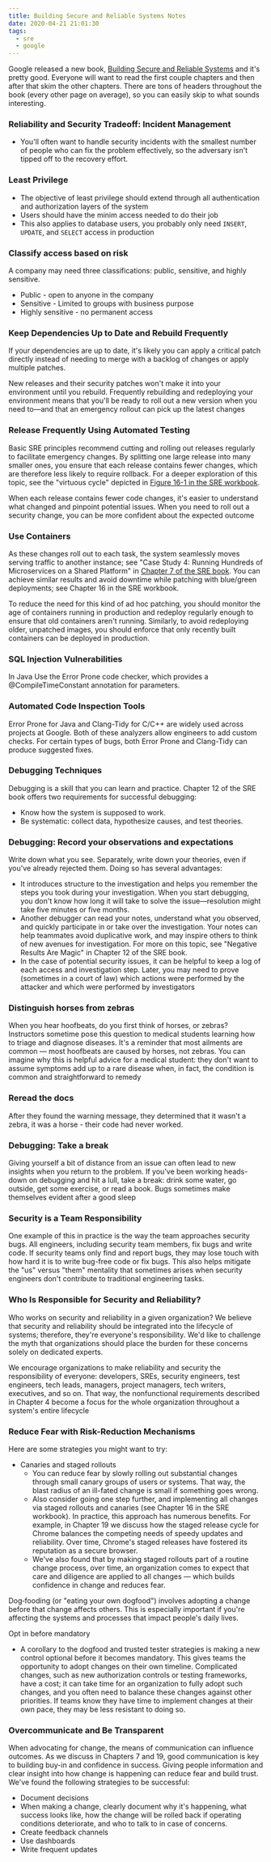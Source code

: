 ```yaml
---
title: Building Secure and Reliable Systems Notes
date: 2020-04-21 21:01:30
tags:
  - sre
  - google
---
```


Google released a new book, [Building Secure and Reliable Systems](https://landing.google.com/sre/books/) and it's pretty good. Everyone will want to read the first couple chapters and then after that skim the other chapters. There are tons of headers throughout the book (every other page on average), so you can easily skip to what sounds interesting.

### Reliability and Security Tradeoff: Incident Management

- You'll often want to handle security incidents with the smallest number of people who can fix the problem effectively, so the adversary isn't tipped off to the recovery effort.

### Least Privilege

- The objective of least privilege should extend through all authentication and authorization layers of the system
- Users should have the minim access needed to do their job
- This also applies to database users, you probably only need `INSERT`, `UPDATE`, and `SELECT` access in production

### Classify access based on risk

A company may need three classifications: public, sensitive, and highly sensitive.

- Public - open to anyone in the company
- Sensitive - Limited to groups with business purpose
- Highly sensitive - no permanent access

### Keep Dependencies Up to Date and Rebuild Frequently

If your dependencies are up to date, it's likely you can apply a critical patch directly instead of needing to merge with a backlog of changes or apply multiple patches.

New releases and their security patches won't make it into your environment until you rebuild. Frequently rebuilding and redeploying your environment means that you'll be ready to roll out a new version when you need to—and that an emergency rollout can pick up the latest changes

### Release Frequently Using Automated Testing

Basic SRE principles recommend cutting and rolling out releases regularly to facilitate emergency changes. By splitting one large release into many smaller ones, you ensure that each release contains fewer changes, which are therefore less likely to require rollback. For a deeper exploration of this topic, see the "virtuous cycle" depicted in [Figure 16-1 in the SRE workbook](https://landing.google.com/sre/workbook/chapters/canarying-releases/#the-virtuous-cycle-of-ci-cd).

When each release contains fewer code changes, it's easier to understand what changed and pinpoint potential issues. When you need to roll out a security change, you can be more confident about the expected outcome

### Use Containers

As these changes roll out to each task, the system seamlessly moves serving traffic to another instance; see "Case Study 4: Running Hundreds of Microservices on a Shared Platform" in [Chapter 7 of the SRE book](https://landing.google.com/sre/workbook/chapters/simplicity/). You can achieve similar results and avoid downtime while patching with blue/green deployments; see Chapter 16 in the SRE workbook.

To reduce the need for this kind of ad hoc patching, you should monitor the age of containers running in production and redeploy regularly enough to ensure that old containers aren't running. Similarly, to avoid redeploying older, unpatched images, you should enforce that only recently built containers can be deployed in production.

### SQL Injection Vulnerabilities

In Java Use the Error Prone code checker, which provides a @CompileTimeConstant annotation for parameters.

### Automated Code Inspection Tools

Error Prone for Java and Clang-Tidy for C/C++ are widely used across projects at Google. Both of these analyzers allow engineers to add custom checks. For certain types of bugs, both Error Prone and Clang-Tidy can produce suggested fixes.

### Debugging Techniques

Debugging is a skill that you can learn and practice. Chapter 12 of the SRE book offers two requirements for successful debugging:

- Know how the system is supposed to work.
- Be systematic: collect data, hypothesize causes, and test theories.

### Debugging: Record your observations and expectations

Write down what you see. Separately, write down your theories, even if you've already rejected them. Doing so has several advantages:

- It introduces structure to the investigation and helps you remember the steps you took during your investigation. When you start debugging, you don't know how long it will take to solve the issue—resolution might take five minutes or five months.
- Another debugger can read your notes, understand what you observed, and quickly participate in or take over the investigation. Your notes can help teammates avoid duplicative work, and may inspire others to think of new avenues for investigation. For more on this topic, see "Negative Results Are Magic" in Chapter 12 of the SRE book.
- In the case of potential security issues, it can be helpful to keep a log of each access and investigation step. Later, you may need to prove (sometimes in a court of law) which actions were performed by the attacker and which were performed by investigators

### Distinguish horses from zebras

When you hear hoofbeats, do you first think of horses, or zebras? Instructors sometime pose this question to medical students learning how to triage and diagnose diseases. It's a reminder that most ailments are common — most hoofbeats are caused by horses, not zebras. You can imagine why this is helpful advice for a medical student: they don't want to assume symptoms add up to a rare disease when, in fact, the condition is common and straightforward to remedy

### Reread the docs

After they found the warning message, they determined that it wasn't a zebra, it was a horse - their code had never worked.

### Debugging: Take a break

Giving yourself a bit of distance from an issue can often lead to new insights when you return to the problem. If you've been working heads-down on debugging and hit a lull, take a break: drink some water, go outside, get some exercise, or read a book. Bugs sometimes make themselves evident after a good sleep

### Security is a Team Responsibility

One example of this in practice is the way the team approaches security bugs. All engineers, including security team members, fix bugs and write code. If security teams only find and report bugs, they may lose touch with how hard it is to write bug-free code or fix bugs. This also helps mitigate the "us" versus "them" mentality that sometimes arises when security engineers don't contribute to traditional engineering tasks.

### Who Is Responsible for Security and Reliability?

Who works on security and reliability in a given organization? We believe that security and reliability should be integrated into the lifecycle of systems; therefore, they're everyone's responsibility. We'd like to challenge the myth that organizations should place the burden for these concerns solely on dedicated experts.

We encourage organizations to make reliability and security the responsibility of everyone: developers, SREs, security engineers, test engineers, tech leads, managers, project managers, tech writers, executives, and so on. That way, the nonfunctional requirements described in Chapter 4 become a focus for the whole organization throughout a system's entire lifecycle

### Reduce Fear with Risk-Reduction Mechanisms

Here are some strategies you might want to try:

- Canaries and staged rollouts
  - You can reduce fear by slowly rolling out substantial changes through small canary groups of users or systems. That way, the blast radius of an ill-fated change is small if something goes wrong.
  - Also consider going one step further, and implementing all changes via staged rollouts and canaries (see Chapter 16 in the SRE workbook). In practice, this approach has numerous benefits. For example, in Chapter 19 we discuss how the staged release cycle for Chrome balances the competing needs of speedy updates and reliability. Over time, Chrome's staged releases have fostered its reputation as a secure browser.
  - We've also found that by making staged rollouts part of a routine change process, over time, an organization comes to expect that care and diligence are applied to all changes — which builds confidence in change and reduces fear.

Dog‐fooding (or "eating your own dogfood") involves adopting a change before that change affects others. This is especially important if you're affecting the systems and processes that impact people's daily lives.

Opt in before mandatory

- A corollary to the dogfood and trusted tester strategies is making a new control optional before it becomes mandatory. This gives teams the opportunity to adopt changes on their own timeline. Complicated changes, such as new authorization controls or testing frameworks, have a cost; it can take time for an organization to fully adopt such changes, and you often need to balance these changes against other priorities. If teams know they have time to implement changes at their own pace, they may be less resistant to doing so.

### Overcommunicate and Be Transparent

When advocating for change, the means of communication can influence outcomes. As we discuss in Chapters 7 and 19, good communication is key to building buy-in and confidence in success. Giving people information and clear insight into how change is happening can reduce fear and build trust. We've found the following strategies to be successful:

- Document decisions
- When making a change, clearly document why it's happening, what success looks like, how the change will be rolled back if operating conditions deteriorate, and who to talk to in case of concerns.
- Create feedback channels
- Use dashboards
- Write frequent updates
